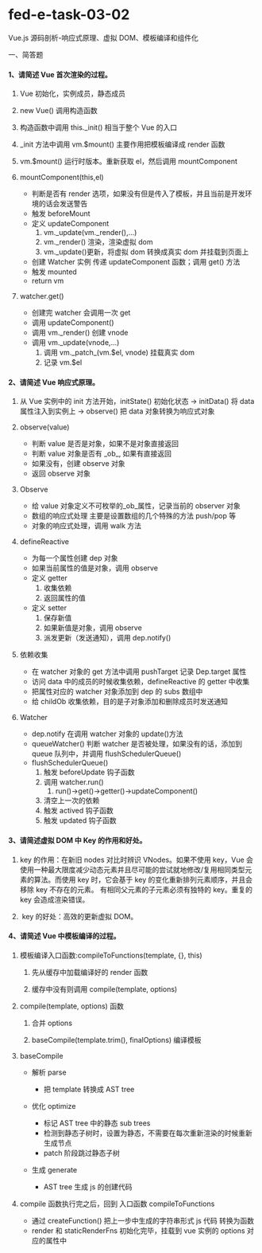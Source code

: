 # fed-e-task-03-02

Vue.js 源码剖析-响应式原理、虚拟 DOM、模板编译和组件化

一、简答题

#### 1、请简述 Vue 首次渲染的过程。

1. Vue 初始化，实例成员，静态成员
2. new Vue() 调用构造函数
3. 构造函数中调用 this.\_init() 相当于整个 Vue 的入口
4. \_init 方法中调用 vm.\$mount() 主要作用把模板编译成 render 函数
5. vm.\$mount() 运行时版本。重新获取 el，然后调用 mountComponent
6. mountComponent(this,el)

   - 判断是否有 render 选项，如果没有但是传入了模板，并且当前是开发环境的话会发送警告
   - 触发 beforeMount
   - 定义 updateComponent
     1. vm.\_update(vm.\_render(),...)
     2. vm.\_render() 渲染，渲染虚拟 dom
     3. vm.\_update()更新，将虚拟 dom 转换成真实 dom 并挂载到页面上
   - 创建 Watcher 实例 传递 updateComponent 函数；调用 get() 方法
   - 触发 mounted
   - return vm

7. watcher.get()
   - 创建完 watcher 会调用一次 get
   - 调用 updateComponent()
   - 调用 vm.\_render() 创建 vnode
   - 调用 vm.\_update(vnode,...)
     1. 调用 vm.\_patch\_(vm.\$el, vnode) 挂载真实 dom
     2. 记录 vm.\$el

#### 2、请简述 Vue 响应式原理。

1. 从 Vue 实例中的 init 方法开始，initState() 初始化状态 -> initData() 将 data 属性注入到实例上 -> observe() 把 data 对象转换为响应式对象

2. observe(value)

   - 判断 value 是否是对象，如果不是对象直接返回
   - 判断 value 对象是否有 \_ob\_, 如果有直接返回
   - 如果没有，创建 observe 对象
   - 返回 observe 对象

3. Observe

   - 给 value 对象定义不可枚举的\_ob\_属性，记录当前的 observer 对象
   - 数组的响应式处理 主要是设置数组的几个特殊的方法 push/pop 等
   - 对象的响应式处理，调用 walk 方法

4. defineReactive

   - 为每一个属性创建 dep 对象
   - 如果当前属性的值是对象，调用 observe
   - 定义 getter
     1. 收集依赖
     2. 返回属性的值
   - 定义 setter
     1. 保存新值
     2. 如果新值是对象，调用 observe
     3. 派发更新（发送通知），调用 dep.notify()

5. 依赖收集

   - 在 watcher 对象的 get 方法中调用 pushTarget 记录 Dep.target 属性
   - 访问 data 中的成员的时候收集依赖，defineReactive 的 getter 中收集
   - 把属性对应的 watcher 对象添加到 dep 的 subs 数组中
   - 给 childOb 收集依赖，目的是子对象添加和删除成员时发送通知

6. Watcher
   - dep.notify 在调用 watcher 对象的 update()方法
   - queueWatcher() 判断 watcher 是否被处理，如果没有的话，添加到 queue 队列中，并调用 flushSchedulerQueue()
   - flushSchedulerQueue()
     1. 触发 beforeUpdate 钩子函数
     2. 调用 watcher.run()
        1. run()->get()->getter()->updateComponent()
     3. 清空上一次的依赖
     4. 触发 actived 钩子函数
     5. 触发 updated 钩子函数

#### 3、请简述虚拟 DOM 中 Key 的作用和好处。

1. key 的作用：在新旧 nodes 对比时辨识 VNodes。如果不使用 key，Vue 会使用一种最大限度减少动态元素并且尽可能的尝试就地修改/复用相同类型元素的算法。而使用 key 时，它会基于 key 的变化重新排列元素顺序，并且会移除 key 不存在的元素。 有相同父元素的子元素必须有独特的 key。重复的 key 会造成渲染错误。

2. ​ key 的好处：高效的更新虚拟 DOM。

#### 4、请简述 Vue 中模板编译的过程。

1. 模板编译入口函数:compileToFunctions(template, {}, this)

   1. 先从缓存中加载编译好的 render 函数

   2. 缓存中没有则调用 compile(template, options)

2. compile(template, options) 函数

   1. 合并 options

   2. baseCompile(template.trim(), finalOptions) 编译模板

3. baseCompile

   - 解析 parse

     - 把 template 转换成 AST tree

   - 优化 optimize

     - 标记 AST tree 中的静态 sub trees
     - 检测到静态子树时，设置为静态，不需要在每次重新渲染的时候重新生成节点
     - patch 阶段跳过静态子树

   - 生成 generate

     - AST tree 生成 js 的创建代码

4. compile 函数执行完之后，回到 入口函数 compileToFunctions

   - 通过 createFunction() 把上一步中生成的字符串形式 js 代码 转换为函数
   - render 和 staticRenderFns 初始化完毕，挂载到 vue 实例的 options 对应的属性中
